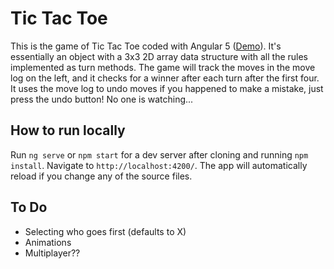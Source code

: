 # Tic Tac Toe

This is the game of Tic Tac Toe coded with Angular 5 ([Demo](https://mosherc.github.io/tic-tac-toe)). It's essentially an object with a 3x3 2D array data structure with all the rules implemented as turn methods. The game will track the moves in the move log on the left, and it checks for a winner after each turn after the first four. It uses the move log to undo moves if you happened to make a mistake, just press the undo button! No one is watching...

## How to run locally

Run `ng serve` or `npm start` for a dev server after cloning and running `npm install`. Navigate to `http://localhost:4200/`. The app will automatically reload if you change any of the source files.

## To Do

* Selecting who goes first (defaults to X)
* Animations
* Multiplayer??
